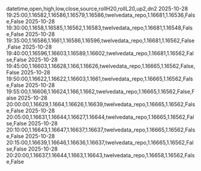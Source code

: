 datetime,open,high,low,close,source,rollH20,rollL20,up2,dn2
2025-10-28 19:25:00,1.16582,1.16586,1.16579,1.16586,twelvedata_repo,1.16681,1.16536,False,False
2025-10-28 19:30:00,1.1658,1.16585,1.16562,1.16583,twelvedata_repo,1.16681,1.16548,False,False
2025-10-28 19:35:00,1.16586,1.1661,1.16586,1.16596,twelvedata_repo,1.16681,1.16562,False,False
2025-10-28 19:40:00,1.16596,1.16603,1.16589,1.16602,twelvedata_repo,1.16681,1.16562,False,False
2025-10-28 19:45:00,1.16603,1.16628,1.166,1.16626,twelvedata_repo,1.16665,1.16562,False,False
2025-10-28 19:50:00,1.16622,1.16622,1.16603,1.1661,twelvedata_repo,1.16665,1.16562,False,False
2025-10-28 19:55:00,1.16606,1.16624,1.166,1.1662,twelvedata_repo,1.16665,1.16562,False,False
2025-10-28 20:00:00,1.16629,1.1664,1.16626,1.16639,twelvedata_repo,1.16665,1.16562,False,False
2025-10-28 20:05:00,1.16631,1.16644,1.16627,1.16644,twelvedata_repo,1.16665,1.16562,False,False
2025-10-28 20:10:00,1.16643,1.16647,1.16637,1.16637,twelvedata_repo,1.16665,1.16562,False,False
2025-10-28 20:15:00,1.16639,1.16646,1.16636,1.16637,twelvedata_repo,1.16665,1.16562,False,False
2025-10-28 20:20:00,1.16637,1.16644,1.1663,1.16643,twelvedata_repo,1.16658,1.16562,False,False
